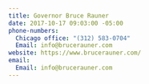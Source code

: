 ```yaml
---
title: Governor Bruce Rauner
date: 2017-10-17 09:03:00 -05:00
phone-numbers:
  Chicago office: "(312) 583-0704"
  Email: info@brucerauner.com
website: https://www.brucerauner.com/
email:
  Email: info@brucerauner.com
---
```


